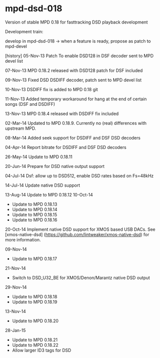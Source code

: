 mpd-dsd-018
===========

Version of stable MPD 0.18 for fasttracking DSD playback development

Development train:

develop in mpd-dsd-018 -> when a feature is ready, propose as patch to mpd-devel 

[history]
05-Nov-13 Patch To enable DSD128 in DSF decoder sent to MPD devel list

07-Nov-13 MPD 0.18.2 released with DSD128 patch for DSF included

09-Nov-13 Fixed DSD DSDIFF decoder, patch sent to MPD devel list

10-Nov-13 DSDIFF fix is added to MPD 0.18 git

11-Nov-13 Added temporary workaround for hang at the end of certain songs (DSF
and DSDIFF)

13-Nov-13 MPD 0.18.4 released with DSDIFF fix included

02-Mar-14 Updated to MPD 0.18.9. Currently no (real) differences with upstream
	  MPD.

08-Mar-14 Added seek support for DSDIFF and DSF DSD decoders

04-Apr-14 Report bitrate for DSDIFF and DSF DSD decoders

26-May-14 Update to MPD 0.18.11

20-Jun-14 Prepare for DSD native output support

04-Jul-14 Dsf: allow up to DSD512, enable DSD rates based on Fs=48kHz

14-Jul-14 Update native DSD support

13-Aug-14 Update to MPD 0.18.12
10-Oct-14
- Update to MPD 0.18.13
- Update to MPD 0.18.14
- Update to MPD 0.18.15
- Update to MPD 0.18.16

20-Oct-14 Implement native DSD support for XMOS based USB DACs.
	See [xmos-native-dsd] (https://github.com/lintweaker/xmos-native-dsd) for more
	information.

09-Nov-14
- Update to MPD 0.18.17

21-Nov-14
- Switch to DSD_U32_BE for XMOS/Denon/Marantz native DSD output

29-Nov-14
- Update to MPD 0.18.18
- Update to MPD 0.18.19

13-Nov-14
- Update to MPD 0.18.20

28-Jan-15
- Update to MPD 0.18.21
- Update to MPD 0.18.22
- Allow larger ID3 tags for DSD


